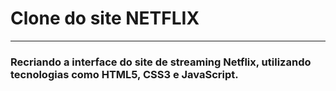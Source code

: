 # Clone do site NETFLIX 

<hr>

### Recriando a interface do site de streaming Netflix,  utilizando tecnologias  como HTML5, CSS3 e JavaScript. 
